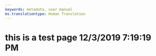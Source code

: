 ```yaml
---
keywords: metadata, user manual
ms.translationtype: Human Translation
---
```

# this is a test page 12/3/2019 7:19:19 PM